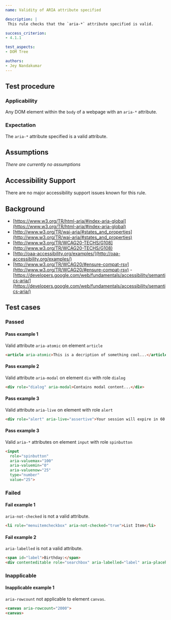 ```yaml
---
name: Validity of ARIA attribute specified

description: |
 This rule checks that the `aria-*` attribute specified is valid.

success_criterion:
- 4.1.1

test_aspects:
- DOM Tree

authors:
- Jey Nandakumar
---
```


## Test procedure

### Applicability

Any DOM element within the `body` of a webpage with an `aria-*` attribute.

### Expectation

The `aria-*` attribute specified is a valid attribute.

## Assumptions

*There are currently no assumptions*

## Accessibility Support

There are no major accessibility support issues known for this rule.

## Background

- [https://www.w3.org/TR/html-aria/#index-aria-global](https://www.w3.org/TR/html-aria/#index-aria-global)
- [http://www.w3.org/TR/wai-aria/#states_and_properties](http://www.w3.org/TR/wai-aria/#states_and_properties)
- [http://www.w3.org/TR/WCAG20-TECHS/G108](http://www.w3.org/TR/WCAG20-TECHS/G108)
- [http://oaa-accessibility.org/examples/](http://oaa-accessibility.org/examples/)
- [http://www.w3.org/TR/WCAG20/#ensure-compat-rsv](http://www.w3.org/TR/WCAG20/#ensure-compat-rsv)
-[https://developers.google.com/web/fundamentals/accessibility/semantics-aria/](https://developers.google.com/web/fundamentals/accessibility/semantics-aria/)

## Test cases

### Passed

#### Pass example 1

Valid attribute `aria-atomic` on element `article`

```html
<article aria-atomic>This is a decription of something cool...</article>
```

#### Pass example 2

Valid attribute `aria-modal` on element `div` with role `dialog`

```html
<div role="dialog" aria-modal>Contains modal content...</div>
```

#### Pass example 3

Valid attribute `aria-live` on element with role `alert`

```html
<div role="alert" aria-live="assertive">Your session will expire in 60 seconds.</div>
```

#### Pass example 3

Valid `aria-*` attributes on element `input` with role `spinbutton`

```html
<input
  role="spinbutton"
  aria-valuemax="100"
  aria-valuemin="0"
  aria-valuenow="25"
  type="number"
  value="25">
```

### Failed

#### Fail example 1

`aria-not-checked` is not a valid attribute.

```html
<li role="menuitemcheckbox" aria-not-checked="true">List Item</li>
```

#### Fail example 2

`aria-labelled` is not a valid attribute.

```html
<span id="label">Birthday:</span>
<div contenteditable role="searchbox" aria-labelled="label" aria-placeholder="MM-DD-YYYY">01-01-2019</div>
```

### Inapplicable

#### Inapplicable example 1

`aria-rowcount` not applicable to element `canvas`.

```html
<canvas aria-rowcount="2000">
<canvas>
```